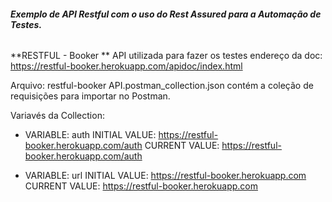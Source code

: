 ###### **Exemplo de API Restful com o uso do Rest Assured para a Automação de Testes.**

**RESTFUL - Booker **
API utilizada para fazer os testes
endereço da doc: https://restful-booker.herokuapp.com/apidoc/index.html

 

Arquivo: restful-booker API.postman_collection.json
contém a coleção de requisições para importar no Postman.

Variavés da Collection:

- VARIABLE: auth
    INITIAL VALUE: https://restful-booker.herokuapp.com/auth
    CURRENT VALUE: https://restful-booker.herokuapp.com/auth
    
- VARIABLE: url
    INITIAL VALUE: https://restful-booker.herokuapp.com
    CURRENT VALUE: https://restful-booker.herokuapp.com